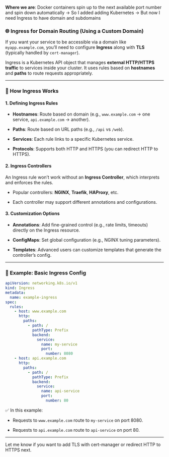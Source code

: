 **Where we are**: Docker containers spin up to the next available port number and spin down automatically -> So I added adding Kubernetes -> But now I need Ingress to have domain and subdomains

### 🌐 Ingress for Domain Routing (Using a Custom Domain)

If you want your service to be accessible via a domain like `myapp.example.com`, you’ll need to configure **Ingress** along with **TLS** (typically handled by `cert-manager`).

Ingress is a Kubernetes API object that manages **external HTTP/HTTPS traffic** to services inside your cluster. It uses rules based on **hostnames** and **paths** to route requests appropriately.

---

### 🔧 How Ingress Works

#### 1. **Defining Ingress Rules**

- **Hostnames**: Route based on domain (e.g., `www.example.com` → one service, `api.example.com` → another).
    
- **Paths**: Route based on URL paths (e.g., `/api` vs `/web`).
    
- **Services**: Each rule links to a specific Kubernetes service.
    
- **Protocols**: Supports both HTTP and HTTPS (you can redirect HTTP to HTTPS).
    

#### 2. **Ingress Controllers**

An Ingress rule won’t work without an **Ingress Controller**, which interprets and enforces the rules.

- Popular controllers: **NGINX**, **Traefik**, **HAProxy**, etc.
    
- Each controller may support different annotations and configurations.
    

#### 3. **Customization Options**

- **Annotations**: Add fine-grained control (e.g., rate limits, timeouts) directly on the Ingress resource.
    
- **ConfigMaps**: Set global configuration (e.g., NGINX tuning parameters).
    
- **Templates**: Advanced users can customize templates that generate the controller’s config.
    

---

### 📄 Example: Basic Ingress Config

```yaml
apiVersion: networking.k8s.io/v1
kind: Ingress
metadata:
  name: example-ingress
spec:
  rules:
    - host: www.example.com
      http:
        paths:
          - path: /
            pathType: Prefix
            backend:
              service:
                name: my-service
                port:
                  number: 8080
    - host: api.example.com
      http:
        paths:
          - path: /
            pathType: Prefix
            backend:
              service:
                name: api-service
                port:
                  number: 80
```

✅ In this example:

- Requests to `www.example.com` route to `my-service` on port 8080.
    
- Requests to `api.example.com` route to `api-service` on port 80.
    

---

Let me know if you want to add TLS with cert-manager or redirect HTTP to HTTPS next.